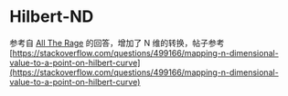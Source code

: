 # Hilbert-ND

参考自 [All The Rage](https://stackoverflow.com/users/2094187/all-the-rage) 的回答，增加了 N 维的转换，帖子参考 [https://stackoverflow.com/questions/499166/mapping-n-dimensional-value-to-a-point-on-hilbert-curve](https://stackoverflow.com/questions/499166/mapping-n-dimensional-value-to-a-point-on-hilbert-curve)
